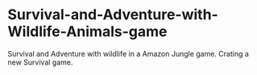 # Survival-and-Adventure-with-Wildlife-Animals-game
Survival and Adventure with wildlife in a Amazon Jungle game.
Crating a new Survival game.
